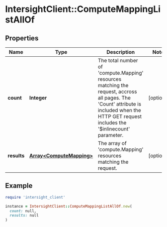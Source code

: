 # IntersightClient::ComputeMappingListAllOf

## Properties

| Name | Type | Description | Notes |
| ---- | ---- | ----------- | ----- |
| **count** | **Integer** | The total number of &#39;compute.Mapping&#39; resources matching the request, accross all pages. The &#39;Count&#39; attribute is included when the HTTP GET request includes the &#39;$inlinecount&#39; parameter. | [optional] |
| **results** | [**Array&lt;ComputeMapping&gt;**](ComputeMapping.md) | The array of &#39;compute.Mapping&#39; resources matching the request. | [optional] |

## Example

```ruby
require 'intersight_client'

instance = IntersightClient::ComputeMappingListAllOf.new(
  count: null,
  results: null
)
```

